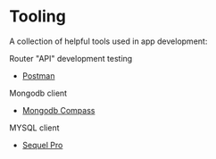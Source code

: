 # Tooling

A collection of helpful tools used in app development:

Router "API" development testing
- [Postman](https://www.getpostman.com)

Mongodb client
- [Mongodb Compass](https://www.mongodb.com/products/compass)

MYSQL client
- [Sequel Pro](https://www.sequelpro.com)
